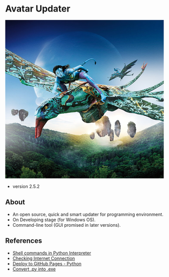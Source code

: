 # Avatar Updater
![](Preview/avtaar.jpg)
* version 2.5.2
## About
* An open source, quick and smart updater for programming environment.
* On Developing stage (for Windows OS).
* Command-line tool (GUI promised in later versions).
<!-- ## Idea
* >>>. -->
## References
* [Shell commands in Python Interpreter](https://janakiev.com/blog/python-shell-commands/)
* [Checking Internet Connection](https://www.programiz.com/python-programming/exception-handling)
* [Deploy to GitHub Pages - Python](https://github.com/marketplace/actions/deploy-to-github-pages-python)
* [Convert .py into .exe](https://www.youtube.com/watch?v=UZX5kH72Yx4)
